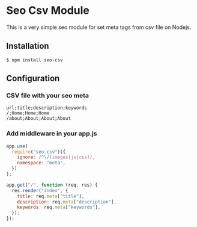 # Seo Csv Module

This is a very simple seo module for set meta tags from csv file on Nodejs.

## Installation

```console
$ npm install seo-csv
```

## Configuration

### CSV file with your seo meta

```console
url;title;description;keywords
/;Home;Home;Home
/about;About;About;About
```

### Add middleware in your app.js

```js
app.use(
  require("seo-csv")({
    ignore: /^\/(images|js|css)/,
    namespace: "meta",
  })
);

app.get("/", function (req, res) {
  res.render("index", {
    title: req.meta["title"],
    description: req.meta["description"],
    keywords: req.meta["keywords"],
  });
});

```